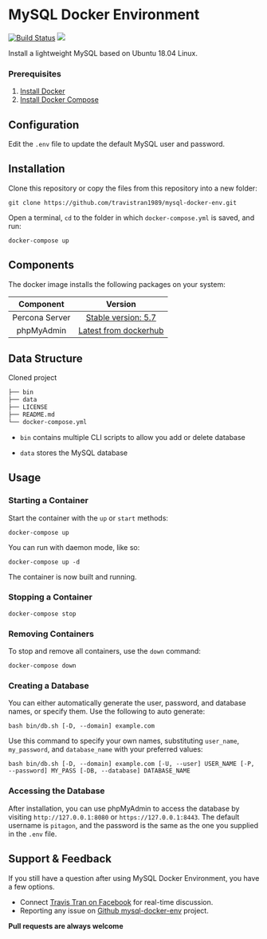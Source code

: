 # MySQL Docker Environment
[![Build Status](https://github.com/travistran1989/mysql-docker-env/workflows/docker-build/badge.svg)](https://github.com/travistran1989/mysql-docker-env/actions/)
[<img src="https://img.shields.io/twitter/follow/travistran1989.svg?label=Follow&style=social">](https://twitter.com/travistran1989)

Install a lightweight MySQL based on Ubuntu 18.04 Linux.

### Prerequisites
1. [Install Docker](https://www.docker.com/)
2. [Install Docker Compose](https://docs.docker.com/compose/)

## Configuration
Edit the `.env` file to update the default MySQL user and password.

## Installation
Clone this repository or copy the files from this repository into a new folder:
```
git clone https://github.com/travistran1989/mysql-docker-env.git
```
Open a terminal, `cd` to the folder in which `docker-compose.yml` is saved, and run:
```
docker-compose up
```

## Components
The docker image installs the following packages on your system:

|Component|Version|
| :-------------: | :-------------: |
|Percona Server|[Stable version: 5.7](https://hub.docker.com/r/percona/percona-server)|
|phpMyAdmin|[Latest from dockerhub](https://hub.docker.com/r/bitnami/phpmyadmin/)|

## Data Structure
Cloned project 
```bash
├── bin
├── data
├── LICENSE
├── README.md
└── docker-compose.yml
```

  * `bin` contains multiple CLI scripts to allow you add or delete database

  * `data` stores the MySQL database

## Usage
### Starting a Container
Start the container with the `up` or `start` methods:
```
docker-compose up
```
You can run with daemon mode, like so:
```
docker-compose up -d
```
The container is now built and running. 
### Stopping a Container
```
docker-compose stop
```
### Removing Containers
To stop and remove all containers, use the `down` command:
```
docker-compose down
```
### Creating a Database
You can either automatically generate the user, password, and database names, or specify them. Use the following to auto generate:
```
bash bin/db.sh [-D, --domain] example.com
```
Use this command to specify your own names, substituting `user_name`, `my_password`, and `database_name` with your preferred values:
```
bash bin/db.sh [-D, --domain] example.com [-U, --user] USER_NAME [-P, --password] MY_PASS [-DB, --database] DATABASE_NAME
```
### Accessing the Database
After installation, you can use phpMyAdmin to access the database by visiting `http://127.0.0.1:8080` or `https://127.0.0.1:8443`. The default username is `pitagon`, and the password is the same as the one you supplied in the `.env` file.

## Support & Feedback
If you still have a question after using MySQL Docker Environment, you have a few options.
* Connect [Travis Tran on Facebook](https://www.facebook.com/travistran1989) for real-time discussion.
* Reporting any issue on [Github mysql-docker-env](https://github.com/travistran1989/mysql-docker-env/issues) project.

**Pull requests are always welcome**
